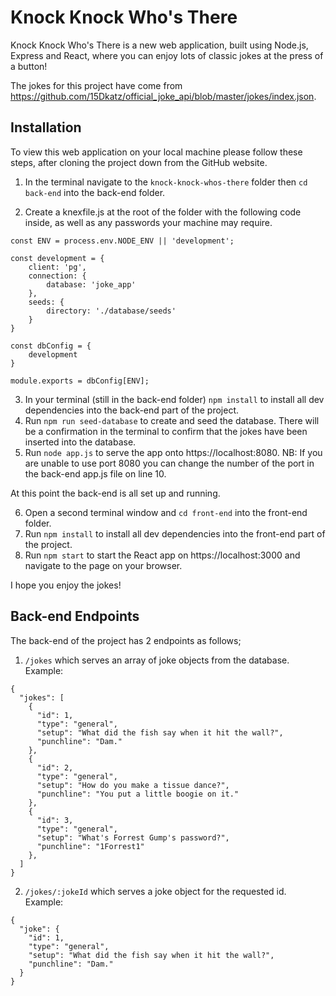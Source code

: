 # Knock Knock Who's There
Knock Knock Who's There is a new web application, built using Node.js, Express and React, where you can enjoy lots of classic jokes at the press of a button!

The jokes for this project have come from https://github.com/15Dkatz/official_joke_api/blob/master/jokes/index.json.

## Installation
To view this web application on your local machine please follow these steps, after cloning the project down from the GitHub website.

1. In the terminal navigate to the ```knock-knock-whos-there``` folder then ```cd back-end``` into the back-end folder.

2. Create a knexfile.js at the root of the folder with the following code inside, as well as any passwords your machine may require.

```
const ENV = process.env.NODE_ENV || 'development';

const development = {
    client: 'pg',
    connection: {
        database: 'joke_app'
    },
    seeds: {
        directory: './database/seeds'
    }
}

const dbConfig = {
    development
}

module.exports = dbConfig[ENV];
```
3. In your terminal (still in the back-end folder) ```npm install``` to install all dev dependencies into the back-end part of the project.
4. Run ```npm run seed-database``` to create and seed the database. There will be a confirmation in the terminal to confirm that the jokes have been inserted into the database.
5. Run ```node app.js``` to serve the app onto https://localhost:8080.
NB: If you are unable to use port 8080 you can change the number of the port in the back-end app.js file on line 10.

At this point the back-end is all set up and running.

6. Open a second terminal window and ```cd front-end``` into the front-end folder.
7. Run ```npm install``` to install all dev dependencies into the front-end part of the project.
8. Run ```npm start``` to start the React app on https://localhost:3000 and navigate to the page on your browser.

I hope you enjoy the jokes!

## Back-end Endpoints
The back-end of the project has 2 endpoints as follows;
1. ```/jokes```
which serves an array of joke objects from the database.
Example:
```
{
  "jokes": [
    {
      "id": 1,
      "type": "general",
      "setup": "What did the fish say when it hit the wall?",
      "punchline": "Dam."
    },
    {
      "id": 2,
      "type": "general",
      "setup": "How do you make a tissue dance?",
      "punchline": "You put a little boogie on it."
    },
    {
      "id": 3,
      "type": "general",
      "setup": "What's Forrest Gump's password?",
      "punchline": "1Forrest1"
    },
  ]
}
```
2. ```/jokes/:jokeId``` which serves a joke object for the requested id.
Example:
```
{
  "joke": {
    "id": 1,
    "type": "general",
    "setup": "What did the fish say when it hit the wall?",
    "punchline": "Dam."
  }
}
```




